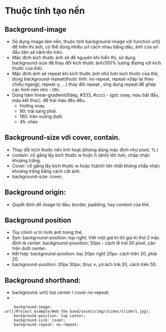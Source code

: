 # Thuộc tính tạo nền
## Background-image
+ Sử dụng image làm nền, thuộc tính background-image với function url() để hiển thị ảnh, có thể dùng nhiều url cách nhau bằng dấu, ảnh của url đầu tiên sẽ nằm lên trên.
+ Mặc định kích thước ảnh sẽ để nguyên khi hiển thị, sử dụng background-size để thay đổi kích thước ảnh(100% tương đương với kích thước của thẻ).
+ Mặc định ảnh sẽ repeat khi kích thước ảnh nhỏ hơn kích thước của thẻ, dùng background-repeat(thuộc tính: no-repeat, repeat-x(lặp lại theo chiều ngang), repeat-y, ...) thay đổi repeat , ứng dụng repeat để ghép các hình nền nhỏ - lớn.
+ Dùng hàm linear-gradient(0deg, #333, #ccc) - (góc xoay, màu bắt đầu, màu kết thúc). để trải màu đều đều.
    + Hướng xoay.
    + 90: trái sang phải.
    + 180: trên xuống dưới.
    + 45: chéo

## Background-size với cover, contain.
+ Thay đổi kích thước nền linh hoạt.(không dùng mặc định như pixel, %.)
+ contain: cố gắng lấy kích thước w hoặc h (ảnh) lớn hơn, chấp nhận khoảng trắng.
+ Cover: cố gắng lấy kích thước w hoặc h(ảnh) lớn nhất không chấp nhận khoảng trắng bằng cách cắt ảnh.
+ background-size: cover;
## Background origin:
+ Quyết định đổ image từ đâu: border, padding, hay content của thẻ.
## Background position
+ Tùy chỉnh vị trí hình ảnh trong thẻ.
+ Syn: background-position: top right; Viết một giá trị thì gía trị thứ 2 mặc định là center. background-posotion: 50px - cách lề  trái 50 pixel, căn trên dưới center.
+ Kết hợp: background-position: top 20px right 20px: cách trên 20, phải 20. 
+ background-position: 20px 50px; (trục x, y)cách trái 20, cách trên 50.

## Background shorthand:
+ background: url() top center / cover no-repeat;
+ 
```
    background-image: url(/Project_example/Web_the_band/assets/img/slider/slider1.jpg);
    background-position: top center;
    background-size: cover;
    background-repeat: no-repeat;
```